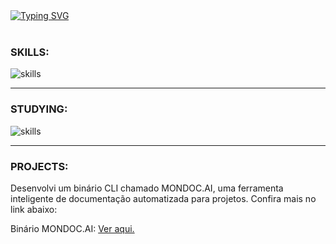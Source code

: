 <div align="left"> <a href="#"><img src="https://readme-typing-svg.demolab.com/?font=Fira+Code&weight=700&pause=1000&color=5A3DF7&center=true&vCenter=true&random=false&width=620&height=75&lines=Ol%C3%A1!!%20%F0%9F%91%8B%20Me%20chamo%20Walyson%20G%20Oliveira.;Muitos%20me%20chamam%20de%20Walyson%20GO.;Sou%20desenvolvedor%20Full-stack%20a%20mais%20de%209%20anos." alt="Typing SVG" /></a> </div> </br> <h3>SKILLS:</h3> <div align="left"> <img aling="left" src="https://skillicons.dev/icons?i=html,bootstrap,materialui,css,sass,styledcomponents,ps,figma,js,ts,nodejs,express,nestjs,prisma,react,redux,vuejs,nextjs,nuxtjs,electron,docker,mongo,mysql,postgres,dynamodb,php,rails,wordpress,laravel,java,supabase,firebase,git,jest,github,githubactions,bash,regex,python,flask,django,fastapi,heroku,vercel,netlify,linux,nginx,aws,gcp,cloudflare,grafana,bots,tensorflow,kafka,ubuntu,androidstudio&theme=light" alt="skills" /><br> </div> <hr> <h3>STUDYING:</h3> <div align="left"> <img aling="left" src="https://skillicons.dev/icons?i=go," alt="skills" /><br> </div> 

<hr>
<h3>PROJECTS:</h3>
<p>Desenvolvi um binário CLI chamado MONDOC.AI, uma ferramenta inteligente de documentação automatizada para projetos. Confira mais no link abaixo:</p>
Binário MONDOC.AI: <a href="https://github.com/WalysonGO/mondoc.ai">Ver aqui.</a>
